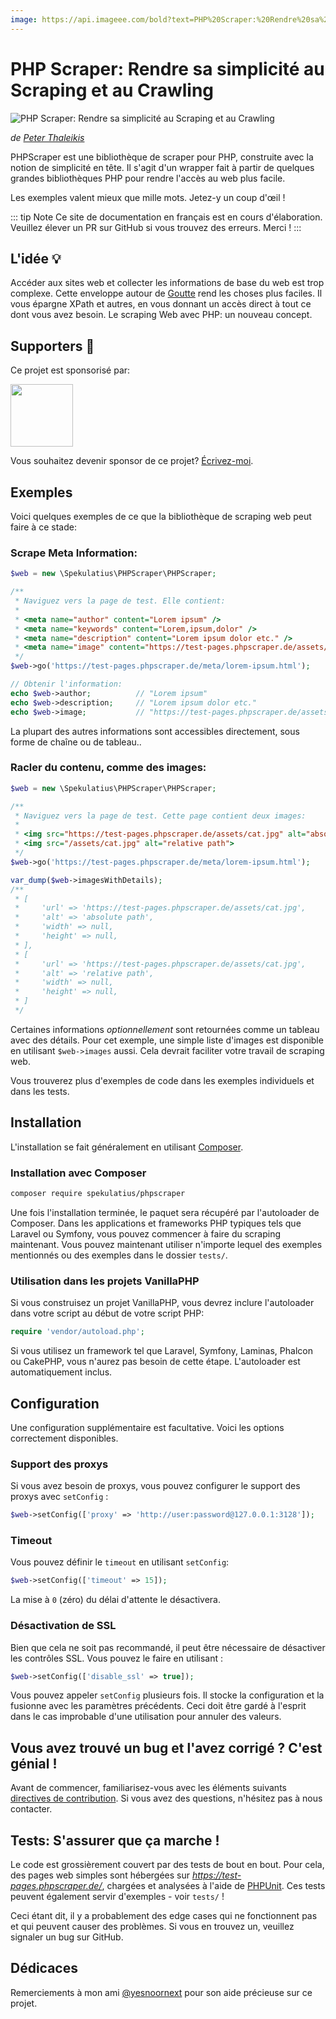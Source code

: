 ```yaml
---
image: https://api.imageee.com/bold?text=PHP%20Scraper:%20Rendre%20sa%20simplicité%20au%20Scraping%20et%20au%20Crawling&bg_image=https://images.unsplash.com/photo-1542762933-ab3502717ce7
---
```


PHP Scraper: Rendre sa simplicité au Scraping et au Crawling
============================================================

![PHP Scraper: Rendre sa simplicité au Scraping et au Crawling](logo-light.png)

*de [Peter Thaleikis](https://peterthaleikis.com)*

PHPScraper est une bibliothèque de scraper pour PHP, construite avec la notion de simplicité en tête. Il s'agit d'un wrapper fait à partir de quelques grandes bibliothèques PHP pour rendre l'accès au web plus facile.

Les exemples valent mieux que mille mots. Jetez-y un coup d'œil !

::: tip Note
Ce site de documentation en français est en cours d'élaboration. Veuillez élever un PR sur GitHub si vous trouvez des erreurs. Merci !
:::


L'idée 💡️
----------

Accéder aux sites web et collecter les informations de base du web est trop complexe. Cette enveloppe autour de [Goutte](https://github.com/FriendsOfPHP/Goutte) rend les choses plus faciles. Il vous épargne XPath et autres, en vous donnant un accès direct à tout ce dont vous avez besoin. Le scraping Web avec PHP: un nouveau concept.


Supporters 💪️
-------------

Ce projet est sponsorisé par:

<a href="https://bringyourownideas.com" target="_blank" rel="noopener noreferrer"><img src="https://bringyourownideas.com/images/byoi-logo.jpg" height="100px"></a>

Vous souhaitez devenir sponsor de ce projet? [Écrivez-moi](https://peterthaleikis.com/contact).


Exemples
--------

Voici quelques exemples de ce que la bibliothèque de scraping web peut faire à ce stade:

### Scrape Meta Information:

```php
$web = new \Spekulatius\PHPScraper\PHPScraper;

/**
 * Naviguez vers la page de test. Elle contient:
 *
 * <meta name="author" content="Lorem ipsum" />
 * <meta name="keywords" content="Lorem,ipsum,dolor" />
 * <meta name="description" content="Lorem ipsum dolor etc." />
 * <meta name="image" content="https://test-pages.phpscraper.de/assets/cat.jpg" />
 */
$web->go('https://test-pages.phpscraper.de/meta/lorem-ipsum.html');

// Obtenir l'information:
echo $web->author;          // "Lorem ipsum"
echo $web->description;     // "Lorem ipsum dolor etc."
echo $web->image;           // "https://test-pages.phpscraper.de/assets/cat.jpg"
```

La plupart des autres informations sont accessibles directement, sous forme de chaîne ou de tableau..


### Racler du contenu, comme des images:

```php
$web = new \Spekulatius\PHPScraper\PHPScraper;

/**
 * Naviguez vers la page de test. Cette page contient deux images:
 *
 * <img src="https://test-pages.phpscraper.de/assets/cat.jpg" alt="absolute path">
 * <img src="/assets/cat.jpg" alt="relative path">
 */
$web->go('https://test-pages.phpscraper.de/meta/lorem-ipsum.html');

var_dump($web->imagesWithDetails);
/**
 * [
 *     'url' => 'https://test-pages.phpscraper.de/assets/cat.jpg',
 *     'alt' => 'absolute path',
 *     'width' => null,
 *     'height' => null,
 * ],
 * [
 *     'url' => 'https://test-pages.phpscraper.de/assets/cat.jpg',
 *     'alt' => 'relative path',
 *     'width' => null,
 *     'height' => null,
 * ]
 */
```

Certaines informations *optionnellement* sont retournées comme un tableau avec des détails. Pour cet exemple, une simple liste d'images est disponible en utilisant `$web->images` aussi. Cela devrait faciliter votre travail de scraping web.

Vous trouverez plus d'exemples de code dans les exemples individuels et dans les tests.


Installation
------------

L'installation se fait généralement en utilisant [Composer](https://getcomposer.org).

### Installation avec Composer

```bash
composer require spekulatius/phpscraper
```

Une fois l'installation terminée, le paquet sera récupéré par l'autoloader de Composer. Dans les applications et frameworks PHP typiques tels que Laravel ou Symfony, vous pouvez commencer à faire du scraping maintenant. Vous pouvez maintenant utiliser n'importe lequel des exemples mentionnés ou des exemples dans le dossier `tests/`.

### Utilisation dans les projets VanillaPHP

Si vous construisez un projet VanillaPHP, vous devrez inclure l'autoloader dans votre script au début de votre script PHP:

```php
require 'vendor/autoload.php';
```

Si vous utilisez un framework tel que Laravel, Symfony, Laminas, Phalcon ou CakePHP, vous n'aurez pas besoin de cette étape. L'autoloader est automatiquement inclus.


Configuration
-------------

Une configuration supplémentaire est facultative. Voici les options correctement disponibles.

### Support des proxys

Si vous avez besoin de proxys, vous pouvez configurer le support des proxys avec `setConfig` :

```php
$web->setConfig(['proxy' => 'http://user:password@127.0.0.1:3128']);
```

### Timeout

Vous pouvez définir le `timeout` en utilisant `setConfig`:

```php
$web->setConfig(['timeout' => 15]);
```

La mise à `0` (zéro) du délai d'attente le désactivera.

### Désactivation de SSL

Bien que cela ne soit pas recommandé, il peut être nécessaire de désactiver les contrôles SSL. Vous pouvez le faire en utilisant :

```php
$web->setConfig(['disable_ssl' => true]);
```

Vous pouvez appeler `setConfig` plusieurs fois. Il stocke la configuration et la fusionne avec les paramètres précédents. Ceci doit être gardé à l'esprit dans le cas improbable d'une utilisation pour annuler des valeurs.


Vous avez trouvé un bug et l'avez corrigé ? C'est génial !
----------------------------------

Avant de commencer, familiarisez-vous avec les éléments suivants [directives de contribution](/contributing.html). Si vous avez des questions, n'hésitez pas à nous contacter.


Tests: S'assurer que ça marche !
----------------------------

Le code est grossièrement couvert par des tests de bout en bout. Pour cela, des pages web simples sont hébergées sur *https://test-pages.phpscraper.de/*, chargées et analysées à l'aide de [PHPUnit](https://phpunit.de/). Ces tests peuvent également servir d'exemples - voir `tests/` !

Ceci étant dit, il y a probablement des edge cases qui ne fonctionnent pas et qui peuvent causer des problèmes. Si vous en trouvez un, veuillez signaler un bug sur GitHub.

Dédicaces
----------------------------
Remerciements à mon ami [@yesnoornext](https://twitter.com/yesnoornext) pour son aide précieuse sur ce projet.
